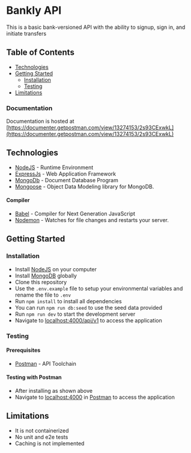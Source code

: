 # Bankly API

This is a basic bank-versioned API with the ability to signup, sign in, and initiate transfers

## Table of Contents

- [Technologies](#technologies)
- [Getting Started](#getting-started)
  - [Installation](#installation)
  - [Testing](#testing)
- [Limitations](#limitations)

### Documentation

Documentation is hosted at [https://documenter.getpostman.com/view/13274153/2s93CExwkL](https://documenter.getpostman.com/view/13274153/2s93CExwkL)

## Technologies

- [NodeJS](https://nodejs.org/) - Runtime Environment
- [ExpressJs](https://expressjs.com/) - Web Application Framework
- [MongoDb](https://www.mysql.com/) - Document Database Program
- [Mongoose](http://docs.sequelizejs.com/) - Object Data Modeling library for MongoDB.

#### Compiler

- [Babel](https://babeljs.io/) - Compiler for Next Generation JavaScript
- [Nodemon](https://nodemon.io/) - Watches for file changes and restarts your server.


## Getting Started

### Installation

- Install [NodeJS](https://nodejs.org/) on your computer
- Install [MongoDB](https://www.mongodb.com/docs/manual/administration/install-community/) globally
- Clone this repository 
- Use the `.env.example` file to setup your environmental variables and rename the file to `.env`
- Run `npm install` to install all dependencies
- You can run `npm run db:seed` to use the seed data provided
- Run `npm run dev` to start the development server
- Navigate to [localhost:4000/api/v1](http://localhost:4000/api/v1) to access the application


### Testing

#### Prerequisites

- [Postman](https://getpostman.com/) - API Toolchain

#### Testing with Postman

- After installing as shown above
- Navigate to [localhost:4000](http://localhost:4000/) in
  [Postman](https://getpostman.com/) to access the application

## Limitations
- It is not containerized
- No unit and e2e tests
- Caching is not implemented
